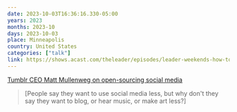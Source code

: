 ```yaml
---
date: 2023-10-03T16:36:16.330-05:00
years: 2023
months: 2023-10
days: 2023-10-03
place: Minneapolis
country: United States
categories: ["talk"]
link: https://shows.acast.com/theleader/episodes/leader-weekends-how-to-be-a-ceo-tumblrs-matt-mullenweg
---
```

[Tumblr CEO Matt Mullenweg on open-sourcing social media](https://shows.acast.com/theleader/episodes/leader-weekends-how-to-be-a-ceo-tumblrs-matt-mullenweg)

> [People say they want to use social media less, but why don't they say they want to blog, or hear music, or make art less?]
